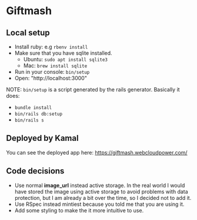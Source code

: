 # Giftmash

## Local setup

- Install ruby: e.g `rbenv install`
- Make sure that you have sqlite installed.
  * Ubuntu: `sudo apt install sqlite3`
  * Mac: `brew install sqlite`
- Run in your console: `bin/setup`
- Open: "http://localhost:3000"

NOTE: `bin/setup` is a script generated by the rails generator. Basically it does:
- `bundle install`
- `bin/rails db:setup`
- `bin/rails s`

## Deployed by Kamal

You can see the deployed app here: https://giftmash.webcloudpower.com/

## Code decisions

* Use normal **image_url** instead active storage. In the real world I would have stored
  the image using active storage to avoid problems with data protection, but I am already
  a bit over the time, so I decided not to add it.
* Use RSpec instead mintiest because you told me that you are using it.
* Add some styling to make the it more intuitive to use.
